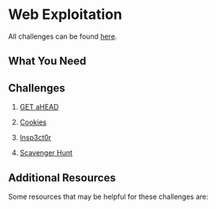 # Web Exploitation

All challenges can be found [here](https://play.picoctf.org/practice?category=1&page=1&solved=0).

## What You Need

## Challenges

1. [GET aHEAD](/web-exploitation/get-ahead.md)

2. [Cookies](/web-exploitation/cookies.md)

3. [Insp3ct0r](/web-exploitation/insp3ct0r.md)

4. [Scavenger Hunt](/web-exploitation/scavenger-hunt.md)

## Additional Resources

Some resources that may be helpful for these challenges are:
